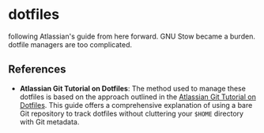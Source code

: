 # dotfiles

following Atlassian's guide from here forward. 
GNU Stow became a burden. 
dotfile managers are too complicated.

## References

- **Atlassian Git Tutorial on Dotfiles**: The method used to manage these dotfiles is based on the approach outlined in the [Atlassian Git Tutorial on Dotfiles](https://www.atlassian.com/git/tutorials/dotfiles). This guide offers a comprehensive explanation of using a bare Git repository to track dotfiles without cluttering your `$HOME` directory with Git metadata.
  
